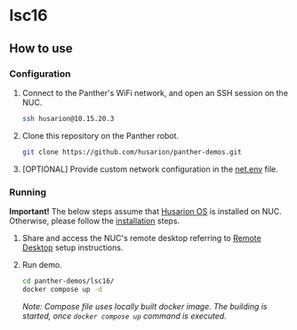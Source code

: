 # lsc16

## How to use

### Configuration

1. Connect to the Panther's WiFi network, and open an SSH session on the NUC.
  
    ```bash
    ssh husarion@10.15.20.3
    ```

1. Clone this repository on the Panther robot.

    ```bash
    git clone https://github.com/husarion/panther-demos.git
    ```

1. [OPTIONAL] Provide custom network configuration in the [net.env](../net.env) file.

### Running

**Important!** The below steps assume that [Husarion OS](https://husarion.com/software/os/) is installed on NUC. Otherwise, please follow the [installation](https://husarion.com/software/os/installation/) steps.

1. Share and access the NUC's remote desktop referring to [Remote Desktop](https://husarion.com/software/os/remote-desktop/) setup instructions.

1. Run demo.

    ```bash
    cd panther-demos/lsc16/
    docker compose up -d
    ```

    *Note: Compose file uses locally built docker image. The building is started, once `docker compose up` command is executed.*
